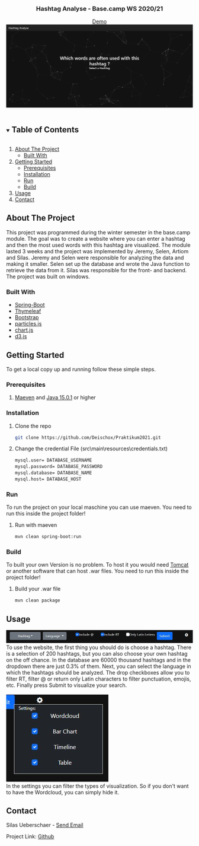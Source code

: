 <!-- PROJECT LOGO -->
<br />
<p align="center">
  <h3 align="center">Hashtag Analyse - Base.camp WS 2020/21</h3>
  <div align="center"><a style="text-align:center;display:block;" href="http://basecamp-demos.informatik.uni-hamburg.de:8080/hashtag-analyse-1/dashboard"> Demo </a></div>
  <img src="https://github.com/Deischox/Praktikum2021/blob/master/src/main/resources/images/header.JPG">
</p>



<!-- TABLE OF CONTENTS -->
<details open="open">
  <summary><h2 style="display: inline-block">Table of Contents</h2></summary>
  <ol>
    <li>
      <a href="#about-the-project">About The Project</a>
      <ul>
        <li><a href="#built-with">Built With</a></li>
      </ul>
    </li>
    <li>
      <a href="#getting-started">Getting Started</a>
      <ul>
        <li><a href="#prerequisites">Prerequisites</a></li>
        <li><a href="#installation">Installation</a></li>
        <li><a href="#run">Run</a></li>
        <li><a href="#build">Build</a></li>
      </ul>
    </li>
    <li><a href="#usage">Usage</a></li>
    <li><a href="#contact">Contact</a></li>
  </ol>
</details>



<!-- ABOUT THE PROJECT -->
## About The Project

This project was programmed during the winter semester in the base.camp module. The goal was to create a website where you can enter a hashtag and then the most used words with this hashtag are visualized. The module lasted 3 weeks and the project was implemented by Jeremy, Selen, Artiom and Silas. Jeremy and Selen were responsible for analyzing the data and making it smaller. Selen set up the database and wrote the Java function to retrieve the data from it. Silas was responsible for the front- and backend. The project was built on windows.

### Built With

* [Spring-Boot](https://spring.io/projects/spring-boot)
* [Thymeleaf](https://www.thymeleaf.org/)
* [Bootstrap](https://getbootstrap.com/docs/5.0/getting-started/introduction/)
* [particles.js](https://vincentgarreau.com/particles.js/)
* [chart.js](https://www.chartjs.org/)
* [d3.js](https://d3js.org/)



<!-- GETTING STARTED -->
## Getting Started

To get a local copy up and running follow these simple steps.

### Prerequisites

1. <a href="https://maven.apache.org/install.html">Maeven</a> and <a href="https://www.java.com/de/download/manual.jsp">Java 15.0.1</a> or higher

### Installation

1. Clone the repo
   ```sh
   git clone https://github.com/Deischox/Praktikum2021.git
   ```
2. Change the credential File (src\main\resources\credentials.txt)
   ```sh
   mysql.user= DATABASE_USERNAME
   mysql.password= DATABASE_PASSWORD
   mysql.database= DATABASE_NAME
   mysql.host= DATABASE_HOST
   ```
### Run
To run the project on your local maschine you can use maeven. You need to run this inside the project folder!
1. Run with maeven
   ```sh
   mvn clean spring-boot:run
   ```
### Build
To built your own Version is no problem. To host it you would need <a href="http://tomcat.apache.org/">Tomcat</a> or another software that can host .war files. You need to run this inside the project folder!
1. Build your .war file 
   ```sh
   mvn clean package
   ```
   
<!-- USAGE EXAMPLES -->
## Usage

<img src="https://github.com/Deischox/Praktikum2021/blob/master/src/main/resources/images/settings.JPG">
</br>
To use the website, the first thing you should do is choose a hashtag. There is a selection of 200 hashtags, but you can also choose your own hashtag on the off chance. In the database are 60000 thousand hashtags and in the dropdown there are just 0.3% of them. Next, you can select the language in which the hashtags should be analyzed. The drop checkboxes allow you to filter RT, filter @ or return only Latin characters to filter punctuation, emojis, etc. Finally press Submit to visualize your search.
</br>
</br>
<img src="https://github.com/Deischox/Praktikum2021/blob/master/src/main/resources/images/settingstab.JPG">
</br>
In the settings you can filter the types of visualization. So if you don't want to have the Wordcloud, you can simply hide it.

<!-- CONTACT -->
## Contact

Silas Ueberschaer - <a href= "mailto:silas.ueberschaer@gmx.de">Send Email</a>


Project Link: [Github](https://github.com/Deischox/Praktikum2021)


